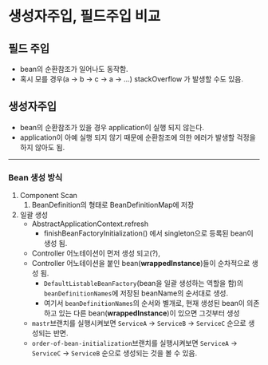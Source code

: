 # 생성자주입, 필드주입 비교
## 필드 주입
* bean의 순환참조가 일어나도 동작함.
* 혹시 모를 경우(a -> b -> c  -> a -> ...) stackOverflow 가 발생할 수도 있음.

## 생성자주입
* bean의 순환참조가 있을 경우 application이 실행 되지 않는다.
* application이 아예 실행 되지 않기 때문에 순환참조에 의한 에러가 발생할 걱정을 하지 않아도 됨.
-------
### Bean 생성 방식
1. Component Scan
    1. BeanDefinition의 형태로 BeanDefinitionMap에 저장
2. 일괄 생성
    * AbstractApplicationContext.refresh
        * finishBeanFactoryInitialization() 에서 singleton으로 등록된 bean이 생성 됨.
    * Controller 어노테이션이 먼저 생성 되고(?),
    * Controller 어노테이션을 붙인 bean(**wrappedInstance**)들이 순차적으로 생성 됨.
        * `DefaultListableBeanFactory`(bean을 일괄 생성하는 역할을 함)의 `beanDefinitionNames`에 저장된 beanName의 순서대로 생성.
        * 여기서 `beanDefinitionNames`의 순서와 별개로, 현재 생성된 bean이 의존하고 있는 다른 bean(**wrappedInstance**)이 있으면 그것부터 생성
    * `mastr`브랜치를 실행시켜보면 `ServiceA` -> `ServiceB` -> `ServiceC` 순으로 생성되는 반면.
    * `order-of-bean-initialization`브랜치를 실행시켜보면 `ServiceA` -> `ServiceC` -> `ServiceB` 순으로 생성되는 것을 볼 수 있음.
